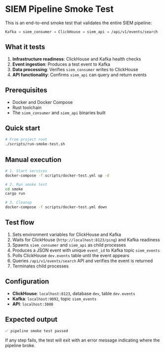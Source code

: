 # SIEM Pipeline Smoke Test

This is an end-to-end smoke test that validates the entire SIEM pipeline:

```
Kafka → siem_consumer → ClickHouse → siem_api → /api/v1/events/search
```

## What it tests

1. **Infrastructure readiness**: ClickHouse and Kafka health checks
2. **Event ingestion**: Produces a test event to Kafka
3. **Data processing**: Verifies `siem_consumer` writes to ClickHouse
4. **API functionality**: Confirms `siem_api` can query and return events

## Prerequisites

- Docker and Docker Compose
- Rust toolchain
- The `siem_consumer` and `siem_api` binaries built

## Quick start

```bash
# From project root
./scripts/run-smoke-test.sh
```

## Manual execution

```bash
# 1. Start services
docker-compose -f scripts/docker-test.yml up -d

# 2. Run smoke test
cd smoke
cargo run

# 3. Cleanup
docker-compose -f scripts/docker-test.yml down
```

## Test flow

1. Sets environment variables for ClickHouse and Kafka
2. Waits for ClickHouse (`http://localhost:8123/ping`) and Kafka readiness
3. Spawns `siem_consumer` and `siem_api` as child processes
4. Produces a JSON event with unique `event_id` to Kafka topic `siem_events`
5. Polls ClickHouse `dev.events` table until the event appears
6. Queries `/api/v1/events/search` API and verifies the event is returned
7. Terminates child processes

## Configuration

- **ClickHouse**: `localhost:8123`, database `dev`, table `dev.events`
- **Kafka**: `localhost:9092`, topic `siem_events`
- **API**: `localhost:3000`

## Expected output

```
✅ pipeline smoke test passed
```

If any step fails, the test will exit with an error message indicating where the pipeline broke.